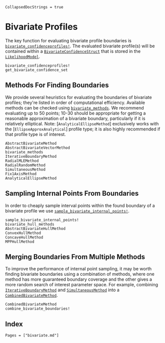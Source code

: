 ```@meta
CollapsedDocStrings = true
```
# Bivariate Profiles

The key function for evaluating bivariate profile boundaries is [`bivariate_confidenceprofiles!`](@ref). The evaluated bivariate profile(s) will be contained within a [`BivariateConfidenceStruct`](@ref) that is stored in the [`LikelihoodModel`](@ref).

```@docs
bivariate_confidenceprofiles!
get_bivariate_confidence_set
```

## Methods For Finding Boundaries

We provide several heuristics for evaluating the boundaries of bivariate profiles; they're listed in order of computational efficiency. Available methods can be checked using [`bivariate_methods`](@ref). We recommend evaluating up to 50 points; 10-30 should be appropriate for getting a reasonable approximation of a bivariate boundary, particularly if it is relatively elliptical. Note: [`AnalyticalEllipseMethod`] exclusively works with the [`EllipseApproxAnalytical`] profile type; it is also highly recommended if that profile type is of interest.

```@docs
AbstractBivariateMethod
AbstractBivariateVectorMethod
bivariate_methods
IterativeBoundaryMethod
RadialMLEMethod
RadialRandomMethod
SimultaneousMethod
Fix1AxisMethod
AnalyticalEllipseMethod
```

## Sampling Internal Points From Boundaries

In order to cheaply sample interval points within the found boundary of a bivariate profile we use [`sample_bivariate_internal_points!`](@ref).

```@docs
sample_bivariate_internal_points!
bivariate_hull_methods
AbstractBivariateHullMethod
ConvexHullMethod
ConcaveHullMethod
MPPHullMethod
```

## Merging Boundaries From Multiple Methods

To improve the performance of internal point sampling, it may be worth finding bivariate boundaries using a combination of methods, where one method has more guaranteed boundary coverage and the other gives a more random search of interest parameter space. For example, combining [`IterativeBoundaryMethod`](@ref) and [`SimultaneousMethod`](@ref) into a [`CombinedBivariateMethod`](@ref). 

```@docs
CombinedBivariateMethod
combine_bivariate_boundaries!
```

## Index

```@index
Pages = ["bivariate.md"]
```